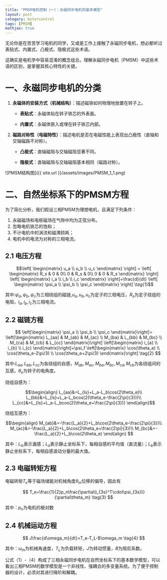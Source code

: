 ```yaml
---
title: "PMSM电机控制（一）：永磁同步电机的基本模型"
layout: post
category: motorcontrol
tags: [PMSM]
mathjax: true
---
```

无论你是在苦苦学习电机的同学，又或是工作上接触了永磁同步电机，想必都听过表贴式、内置式、凸极式、隐极式这些术语。

这确实是电机学中容易混淆的概念组合。理解永磁同步电机（PMSM）中这些术语的区别，是掌握其核心特性的关键。

# 一、永磁同步电机的分类

1. **永磁体的安装方式（机械结构）**：描述磁铁如何物理地放置在转子上。

    - **表贴式**：永磁体贴在转子铁芯的外表面。

    - **内置式**：永磁体嵌入或埋在转子铁芯内部。 

2. **磁路对称性（电磁特性）**：描述电机是否在电磁性能上表现出凸极性（直轴和交轴磁路不对称）。

    - **凸极式**：直轴磁阻与交轴磁阻显著不同。

    - **隐极式**：直轴磁阻与交轴磁阻基本相同（磁路对称）。 

![PMSM结构图]({{ site.url }}/assets/images/PMSM_1_1.png)

# 二、自然坐标系下的PMSM方程
为了简化分析，我们假设三相PMSM为理想电机，且满足下列条件：
1. 永磁磁场和电枢磁场在气隙中均为正弦分布。
2. 忽略电机铁芯的饱和；
3. 不计电机中的涡流和磁滞损耗；
4. 电机中的电流为对称的三相电流。

## 2.1 电压方程

$$\left[ \begin{matrix}
   u_a \\
   u_b \\
   u_c 
  \end{matrix}
  \right] = \left[
 \begin{matrix}
   R_s & 0 & 0\\
   0 & R_s & 0\\
   0 & 0 & R_s
  \end{matrix}
  \right] \left[
 \begin{matrix}
   i_a \\
   i_b \\
   i_c
  \end{matrix}
  \right]+\frac{d}{dt} \left[
    \begin{matrix}
        \psi_a \\
        \psi_b \\
        \psi_c
    \end{matrix}
  \right] \tag{1}$$

其中:$\psi_a,\psi_b,\psi_c$为三相绕组的磁链,$u_a,u_b,u_c$为定子的三相电压，$R_s$为定子绕组的电阻，$i_a,i_b,i_c$为三相电流。

## 2.2 磁链方程

$$
\left[\begin{matrix}
    \psi_a \\
    \psi_b \\
    \psi_c
\end{matrix}\right]=
\left[\begin{matrix}
    L_{aa} & M_{ab} & M_{ac} \\
    M_{ba} & L_{bb} & M_{bc} \\
    M_{ca} & M_{cb} & L_{cc}
\end{matrix}\right]
\left[\begin{matrix}
    i_{a} \\
    i_{b} \\
    i_{c}
\end{matrix}\right]+\psi_f
\left[\begin{matrix}
    \cos(\theta_e) \\
    \cos(\theta_e-2\pi/3) \\
    \cos(\theta_e+2\pi/3)
\end{matrix}\right] \tag{2}
$$

其中:$L_{aa},L_{bb},L_{cc}$为各绕组的自感，$M_{ab},M_{ac},M_{ba},M_{bc},M_{ca},M_{cb}$为各绕组间的互感，$\theta_e$为转子的电角度。

绕组自感为：

$$\begin{align}
    L_{aa}&=L_{ls}+L_a-L_b\cos(2\theta_e)\\
    L_{bb}&=L_{ls}+L_a-L_bcos(2(\theta_e-\frac{2\pi}{3}))\\
    L_{cc}&=L_{ls}+L_a-L_bcos(2(\theta_e+\frac{2\pi}{3}))
\end{align}$$

绕组互感为：

$$\begin{align}
    M_{ab}&=-\frac{L_a}{2}+L_b\cos(2\theta_e-\frac{2\pi}{3})\\
    M_{ac}&=-\frac{L_a}{2}+L_b\cos(2\theta_e+\frac{2\pi}{3})\\
    M_{bc}&=-\frac{L_a}{2}+L_b\cos(2\theta_e)
\end{align}
$$

其中：$L_{ls}$表示漏感；$L_{a}$表示静止坐标系下，每相自感的平均值（直流量）；$L_{b}$表示静止坐标系下，每相自感波动分量的最大值。

## 2.3 电磁转矩方程

电磁转矩$T_e$等于磁场储能对机械角度$\theta_m$位移的偏导，因此有

$$
T_e=\frac{1}{2}p_n\frac{\partial(i_{3s}^T\cdot\psi_{3s})}{\partial\theta_m} \tag{3}
$$

其中：$p_n$为电机的极对数

## 2.4 机械运动方程

$$
J\frac{d\omega_m}{dt}=T_e-T_L-B\omega_m \tag{4}
$$

其中：$\omega_m$为机械角速度，$T_L$为负载转矩，$J$为转动惯量，$B$为阻尼系数。

公式（1）-（4）构成了三相永磁同步电机在自然坐标系下的基本数学模型，可以看出三相PMSM的数学模型是一个非线性、强耦合的多变量系统。为了便于控制器的设计，必须对其进行降阶和解耦。




